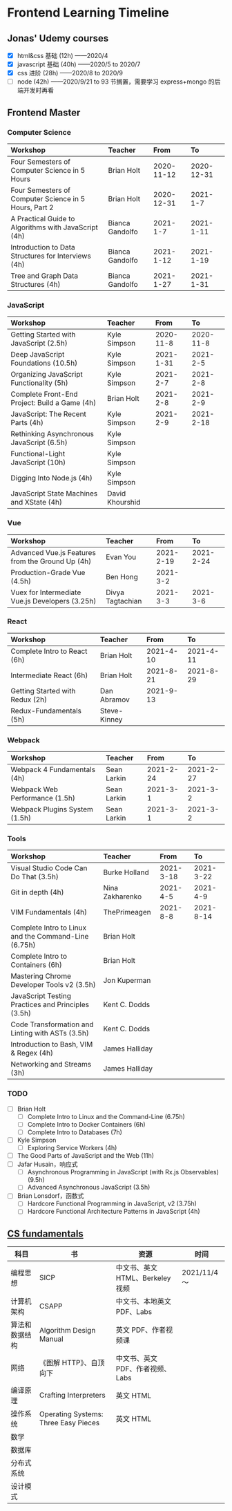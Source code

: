 # Frontend Learning Timeline

## Jonas' Udemy courses

- [x] html&css 基础 (12h) ——2020/4
- [x] javascript 基础 (40h) ——2020/5 to 2020/7
- [x] css 进阶 (28h) ——2020/8 to 2020/9
- [ ] node (42h) ——2020/9/21 to 93 节搁置，需要学习 express+mongo 的后端开发时再看

## Frontend Master

### Computer Science

| Workshop                                              | Teacher         | From       | To         |
| :---------------------------------------------------- | :-------------- | :--------- | :--------- |
| Four Semesters of Computer Science in 5 Hours         | Brian Holt      | 2020-11-12 | 2020-12-31 |
| Four Semesters of Computer Science in 5 Hours, Part 2 | Brian Holt      | 2020-12-31 | 2021-1-7   |
| A Practical Guide to Algorithms with JavaScript (4h)  | Bianca Gandolfo | 2021-1-7   | 2021-1-11  |
| Introduction to Data Structures for Interviews (4h)   | Bianca Gandolfo | 2021-1-12  | 2021-1-19  |
| Tree and Graph Data Structures (4h)                   | Bianca Gandolfo | 2021-1-27  | 2021-1-31  |

### JavaScript

| Workshop                                      | Teacher         | From      | To        |
| :-------------------------------------------- | :-------------- | :-------- | :-------- |
| Getting Started with JavaScript (2.5h)        | Kyle Simpson    | 2020-11-8 | 2020-11-8 |
| Deep JavaScript Foundations (10.5h)           | Kyle Simpson    | 2021-1-31 | 2021-2-5  |
| Organizing JavaScript Functionality (5h)      | Kyle Simpson    | 2021-2-7  | 2021-2-8  |
| Complete Front-End Project: Build a Game (4h) | Brian Holt      | 2021-2-8  | 2021-2-9  |
| JavaScript: The Recent Parts (4h)             | Kyle Simpson    | 2021-2-9  | 2021-2-18 |
| Rethinking Asynchronous JavaScript (6.5h)     | Kyle Simpson    |           |           |
| Functional-Light JavaScript (10h)             | Kyle Simpson    |           |           |
| Digging Into Node.js (4h)                     | Kyle Simpson    |           |           |
| JavaScript State Machines and XState (4h)     | David Khourshid |           |           |

### Vue

| Workshop                                         | Teacher          | From      | To        |
| :----------------------------------------------- | :--------------- | :-------- | :-------- |
| Advanced Vue.js Features from the Ground Up (4h) | Evan You         | 2021-2-19 | 2021-2-24 |
| Production-Grade Vue (4.5h)                      | Ben Hong         | 2021-3-2  |           |
| Vuex for Intermediate Vue.js Developers (3.25h)  | Divya Tagtachian | 2021-3-3  | 2021-3-6  |

### React

| Workshop                        | Teacher      | From      | To        |
| :------------------------------ | :----------- | :-------- | :-------- |
| Complete Intro to React (6h)    | Brian Holt   | 2021-4-10 | 2021-4-11 |
| Intermediate React (6h)         | Brian Holt   | 2021-8-21 | 2021-8-29 |
| Getting Started with Redux (2h) | Dan Abramov  | 2021-9-13 |           |
| Redux-Fundamentals (5h)         | Steve-Kinney |           |           |

### Webpack

| Workshop                       | Teacher     | From      | To        |
| :----------------------------- | :---------- | :-------- | :-------- |
| Webpack 4 Fundamentals (4h)    | Sean Larkin | 2021-2-24 | 2021-2-27 |
| Webpack Web Performance (1.5h) | Sean Larkin | 2021-3-1  | 2021-3-2  |
| Webpack Plugins System (1.5h)  | Sean Larkin | 2021-3-1  | 2021-3-2  |

### Tools

| Workshop                                             | Teacher         | From      | To        |
| :--------------------------------------------------- | :-------------- | :-------- | :-------- |
| Visual Studio Code Can Do That (3.5h)                | Burke Holland   | 2021-3-18 | 2021-3-22 |
| Git in depth (4h)                                    | Nina Zakharenko | 2021-4-5  | 2021-4-9  |
| VIM Fundamentals (4h)                                | ThePrimeagen    | 2021-8-8  | 2021-8-14 |
| Complete Intro to Linux and the Command-Line (6.75h) | Brian Holt      |           |           |
| Complete Intro to Containers (6h)                    | Brian Holt      |           |           |
| Mastering Chrome Developer Tools v2 (3.5h)           | Jon Kuperman    |           |           |
| JavaScript Testing Practices and Principles (3.5h)   | Kent C. Dodds   |           |           |
| Code Transformation and Linting with ASTs (3.5h)     | Kent C. Dodds   |           |           |
| Introduction to Bash, VIM & Regex (4h)               | James Halliday  |           |           |
| Networking and Streams (3h)                          | James Halliday  |           |           |

### TODO

- [ ] Brian Holt
  - [ ] Complete Intro to Linux and the Command-Line (6.75h)
  - [ ] Complete Intro to Docker Containers (6h)
  - [ ] Complete Intro to Databases (7h)
- [ ] Kyle Simpson
  - [ ] Exploring Service Workers (4h)
- [ ] The Good Parts of JavaScript and the Web (11h)
- [ ] Jafar Husain，响应式
  - [ ] Asynchronous Programming in JavaScript (with Rx.js Observables) (9.5h)
  - [ ] Advanced Asynchronous JavaScript (3.5h)
- [ ] Brian Lonsdorf，函数式
  - [ ] Hardcore Functional Programming in JavaScript, v2 (3.75h)
  - [ ] Hardcore Functional Architecture Patterns in JavaScript (4h)

## [CS fundamentals](https://teachyourselfcs.com/)

| 科目           | 书                                   | 资源                             | 时间         |
| -------------- | ------------------------------------ | -------------------------------- | ------------ |
| 编程思想       | SICP                                 | 中文书、英文 HTML、Berkeley 视频 | 2021/11/4 ～ |
| 计算机架构     | CSAPP                                | 中文书、本地英文 PDF、Labs       |              |
| 算法和数据结构 | Algorithm Design Manual              | 英文 PDF、作者视频课             |              |
| 网络           | 《图解 HTTP》、自顶向下              | 中文书、英文 PDF、作者视频、Labs |              |
| 编译原理       | Crafting Interpreters                | 英文 HTML                        |              |
| 操作系统       | Operating Systems: Three Easy Pieces | 英文 HTML                        |              |
| 数学           |                                      |                                  |              |
| 数据库         |                                      |                                  |              |
| 分布式系统     |                                      |                                  |              |
| 设计模式       |                                      |                                  |              |
